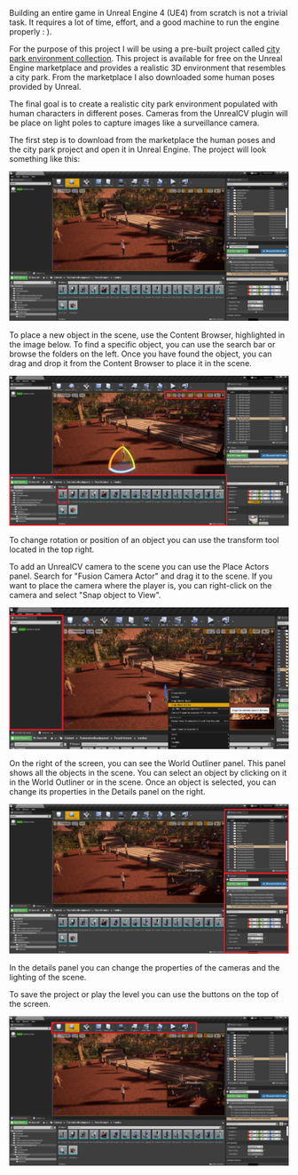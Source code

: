 Building an entire game in Unreal Engine 4 (UE4) from scratch is not a trivial task. It requires a lot of time, effort, and a good machine to run the engine properly : ).

For the purpose of this project I will be using a pre-built project called [city park environment collection](https://www.unrealengine.com/marketplace/en-US/product/city-park-environment-collection-lite). This project is available for free on the Unreal Engine marketplace and provides a realistic 3D environment that resembles a city park. From the marketplace I also downloaded some human poses provided by Unreal.

The final goal is to create a realistic city park environment populated with human characters in different poses. Cameras from the UnrealCV plugin will be place on light poles to capture images like a surveillance camera.

The first step is to download from the marketplace the human poses and the city park project and open it in Unreal Engine. The project will look something like this:

![city park project](./imgs/screenshot.png)


To place a new object in the scene, use the Content Browser, highlighted in the image below. To find a specific object, you can use the search bar or browse the folders on the left. Once you have found the object, you can drag and drop it from the Content Browser to place it in the scene.

![content browser](./imgs/screenshot1.png)

To change rotation or position of an object you can use the transform tool located in the top right.

To add an UnrealCV camera to the scene you can use the Place Actors panel. Search for "Fusion Camera Actor" and drag it to the scene. If you want to place the camera where the player is, you can right-click on the camera and select "Snap object to View".

![place actors](./imgs/screenshot2.png)

On the right of the screen, you can see the World Outliner panel. This panel shows all the objects in the scene. You can select an object by clicking on it in the World Outliner or in the scene. Once an object is selected, you can change its properties in the Details panel on the right.

![world outliner](./imgs/screenshot3.png)

In the details panel you can change the properties of the cameras and the lighting of the scene.

To save the project or play the level you can use the buttons on the top of the screen.

![world outliner](./imgs/screenshot4.png)
